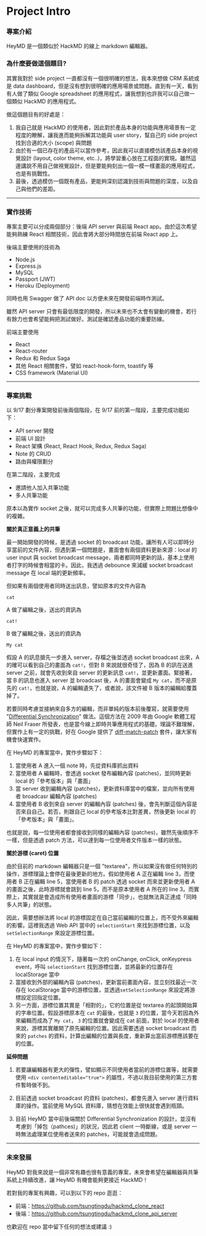 # Project Intro

### 專案介紹

HeyMD 是一個類似於 HackMD 的線上 markdown 編輯器。

### 為什麼要做這個題目?

其實我對於 side project 一直都沒有一個很明確的想法，我本來想做 CRM 系統或是 data dashboard，但是沒有想到很明確的應用場景或問題。直到有一天，看到有人做了類似 Google spreadsheet 的應用程式，讓我想到也許我可以自己做一個類似 HackMD 的應用程式。

做這個題目有的好處是：

1. 我自己就是 HackMD 的使用者，因此對於產品本身的功能與應用場景有一定程度的瞭解，讓我進而能夠拆解其功能與 user story，幫自己的 side project 找到合適的大小 (scope) 與問題
2. 由於有一個已存在的產品可以當作參考，因此我可以直接模仿該產品本身的視覺設計 (layout, color theme, etc..)，將學習重心放在工程面的實現。雖然這邊講說不用自己做視覺設計，但是要能夠刻出一個一模一樣畫面的應用程式，也是有挑戰性。
3. 最後，透過模仿一個既有產品，更能夠深刻認識到技術與問題的深度，以及自己與他們的差距。

---

### 實作技術

專案主要可以分成兩個部分：後端 API server 與前端 React app。由於這次希望能夠熟練 React 相關技術，因此會將大部分時間放在前端 React app 上。

後端主要使用的技術為

- Node.js
- Express.js
- MySQL
- Passport (JWT)
- Heroku (Deployment)

同時也用 Swagger 做了 API doc 以方便未來在開發前端時作測試。

雖然 API server 只會有最低限度的開發，所以未來也不太會有變動的機會，若行有餘力也會希望能夠把測試做好。測試是確認產品功能的重要防線。

前端主要使用

- React
- React-router
- Redux 和 Redux Saga
- 其他 React 相關套件，譬如 react-hook-form, toastify 等
- CSS framework (Material UI)

---

### 專案挑戰

以 9/17 劃分專案開發前後兩個階段，在 9/17 前的第一階段，主要完成功能如下：

- API server 開發
- 前端 UI 設計
- React 架構 (React, React Hook, Redux, Redux Saga)
- Note 的 CRUD
- 路由與權限劃分

在第二階段，主要完成

- 邀請他人加入共筆功能
- 多人共筆功能

原本以為實作 socket 之後，就可以完成多人共筆的功能，但實際上問題比想像中的複雜。

**關於真正意義上的共筆**

最一開始開發的時候，是透過 socket 的 broadcast 功能，讓所有人可以即時分享當前的文件內容，但遇到第一個問題是，畫面會有兩個資料更新來源：local 的 user input 與 socket broadcast message，兩者都同時更新的話，基本上使用者打字的時候會相當的卡。因此，我透過 debounce 來減緩 socket broadcast message 在 local 端的更新頻率。

但如果有兩個使用者同時送出訊息，譬如原本的文件內容為

```
cat
```

A 做了編輯之後，送出的資訊為

```
cat!
```

B 做了編輯之後，送出的資訊為

```
My cat
```

假設 A 的訊息搶先一步進入 server，存檔之後並透過 socket broadcast 出來，A 的確可以看到自己的畫面為 `cat!`，但對 B 來說就很奇怪了，因為 B 的訊在送進 server 之前，就會先收到來自 server 的更新訊息 `cat!`，並更新畫面。緊接著，當 B 的訊息也進入 server 並 broadcast 後，A 的畫面會變成 `My cat`，而不是原先的 `cat!`，也就是說，A 的編輯遺失了，或者說，該文件被 B 版本的編輯給覆蓋掉了。

若要同時考慮並接納來自多方的編輯，而非單純的版本前後覆寫，就需要使用 "[Differential Synchronization](https://neil.fraser.name/writing/sync/)" 做法。這個方法在 2009 年由 Google 軟體工程師 Neil Fraser 所發表，也是當今線上即時共筆應用程式的基礎。理論不難理解，但實作上有一定的挑戰，好在 Google 提供了 [diff-match-patch](https://www.npmjs.com/package/diff-match-patch) 套件，讓大家有機會快速實作。

在 HeyMD 的專案當中，實作步驟如下：

1. 當使用者 A 進入一個 note 時，先從資料庫抓出資料
2. 當使用者 A 編輯時，會透過 socket 發布編輯內容 (patches)，並同時更新 local 的「參考版本」與「畫面」
3. 當 server 收到編輯內容 (patches)，更新資料庫當中的檔案，並向所有使用者 broadcasr 編輯內容 (patches)
4. 當使用者 B 收到來自 server 的編輯內容 (patches) 後，會先判斷這個內容是否來自自己。若否，則跟自己 local 的參考版本比對差異，然後更新 local 的「參考版本」與「畫面」。

也就是說，每一位使用者都會接收到同樣的編輯內容 (patches)，雖然先後順序不一樣，但是透過 patch 方法，可以達到每一位使用者文件版本一樣的狀態。

**關於游標 (caret) 位置**

由於目前的 markdown 編輯器只是一個 "textarea"，所以如果沒有做任何特別的操作，游標理論上會停在最後更新的地方。假如使用者 A 正在編輯 line 3，而使用者 B 正在編輯 line 5，當使用者 B 的 patch 透過 socket 而來並更新使用者 A 的畫面之後，此時游標就會跳到 line 5，而不是原本使用者 A 所在的 line 3。而實際上，其實就是會造成所有使用者畫面的游標「同步」，也就無法真正達成「同時多人共筆」的狀態。

因此，需要想辦法將 local 的游標固定在自己當前編輯的位置上，而不受外來編輯的影響。這裡我透過 Web API 當中的 `selectionStart` 來找到游標位置，以及 `setSelectionRange` 來設定游標位置。

在 HeyMD 的專案當中，實作步驟如下：

1. 在 local input 的情況下，隨著每一次的 onChange, onClick, onKeypress event，呼叫 `selectionStart` 找到游標位置，並將最新的位置存在 localStorage 當中
2. 當接收到外部的編輯內容 (patches)，更新當前畫面內容，並立刻找最近一次存在 localStorage 當中的游標位置，並透過`setSelectionRange` 來設定將游標設定回指定位置。
3. 另一方面，游標位置其實是「相對的」，它的位置是從 textarea 的起頭開始算的字串位置。假設游標原本在 `cat` 的最後，也就是 `3` 的位置，當今天若因為外來編輯而成為了 `My cat`， `3` 的位置就會變成在 cat 前面，對於 local 的使用者來說，游標其實離開了原先編輯的位置。因此需要透過 socket broadcast 而來的 `patches` 的資料，計算出編輯的位置與長度，重新算出當前游標應該要在的位置。

**延伸問題**

1. 若要讓編輯器有更大的彈性，譬如顯示不同使用者當前的游標位置等，就需要使用 `<div contenteditable="true">` 的屬性，不過以我目前使用的第三方套件暫時做不到。

2. 目前透過 socket broadcast 的資料 (patches)，都會先進入 server 進行資料庫的操作。當前使用 MySQL 資料庫，猜想在效能上很快就會遇到瓶頸。

3. 目前 HeyMD 當中前後端關於 Differential Synchronization 的設計，並沒有考慮到「掉包（pathces)」的狀況，因此若 client 一時斷線，或是 server 一時無法處理某位使用者送來的 patches，可能就會造成問題。

---

### 未來發展

HeyMD 對我來說是一個非常有趣也很有意義的專案，未來會希望在編輯器與共筆系統上持續改進，讓 HeyMD 有機會能夠更接近 HackMD！

若對我的專案有興趣，可以到以下的 repo 逛逛：

- 前端：https://github.com/tsungtingdu/hackmd_clone_react
- 後端：https://github.com/tsungtingdu/hackmd_clone_api_server

也歡迎在 repo 當中留下任何的想法或建議 :)
